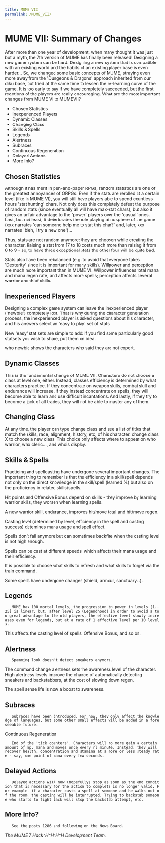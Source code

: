 ```yaml
---
title: MUME VII
permalink: /MUME_VII/
---
```


# MUME VII: Summary of Changes

After more than one year of development, when many thought it was just
but a myth, the 7th version of MUME has finally been released! Designing
a new game system can be hard. Designing a new system that is compatible
with an existing world and the habits of an existing player base is even
harder... So, we changed some basic concepts of MUME, straying even more
away from the 'Dungeons & Dragons' approach inherited from our diku
base, but tried at the same time to lessen the re-learning curve of the
game. It is too early to say if we have completely succeeded, but the
first reactions of the players are really encouraging. What are the most
important changes from MUME VI to MUMEVII?

- Chosen Statistics
- Inexperienced Players
- Dynamic Classes
- Changing Class
- Skills & Spells
- Legends
- Alertness
- Subraces
- Continuous Regeneration
- Delayed Actions
- More Info?

## Chosen Statistics

Although it has merit in pen-and-paper RPGs, random statistics are one
of the greatest annoyances of ORPGs. Even if the stats are rerolled at a
certain level (like in MUME VI), you will still have players able to
spend countless hours 'stat hunting' chars. Not only does this
completely defeat the purpose of random stats (since eventually all will
have max-stat chars), but also it gives an unfair advantage to the
'power' players over the 'casual' ones. Last, but not least, it
deteriorates the role playing atmosphere of the game (xxx narrates 'can
someone help me to stat this char?' and, later, xxx narrates 'bleh, I
try a new one')...

Thus, stats are not random anymore: they are choosen while creating the
character. Raising a stat from 17 to 18 costs much more than raising it
from 8 to 9 - so, to have three exceptional stats the other four will be
quite bad.

Stats also have been rebalanced (e.g. to avoid that everyone takes
'Dexterity' since it is important for many skills). Willpower and
perception are much more important than in MUME VI. Willpower influences
total mana and mana regen rate, and affects more spells; perception
affects several warrior and thief skills.

## Inexperienced Players

Designing a complex game system can leave the inexperienced player
('newbie') completely lost. That is why during the character generation
process, the inexperienced player is asked questions about his
character, and his answers select an 'easy to play' set of stats.

New 'easy' stat sets are simple to add: if you find some particularly
good statsets you wish to share, put them on idea.

who newbie shows the characters who said they are not expert.

## Dynamic Classes

This is the fundamental change of MUME VII. Characters do not choose a
class at level one, either. Instead, classes efficiency is determined by
what characters practice. If they concentrate on weapon skills, combat
skill and endurance will increase. If they instead concentrate on
spells, they will become able to learn and use difficult incantations.
And lastly, if they try to become a jack of all trades, they will not be
able to master any of them.

## Changing Class

At any time, the player can type change class and see a list of titles
that match the skills, race, alignment, history, etc, of his character.
change class X to choose a new class. This choice only affects where to
appear on who warrior, who cleric..., and whois display.

## Skills & Spells

Practicing and spellcasting have undergone several important changes.
The important thing to remember is that the efficiency in a skill/spell
depends not only on the direct knowledge in the skill/spell (learned %)
but also on the proficiency in related skills/spells.

Hit points and Offensive Bonus depend on skills - they improve by
learning warrior skills, they worsen when learning spells.

A new warrior skill, endurance, improves hit/move total and hit/move
regen.

Casting level (determined by level, efficiency in the spell and casting
success) detemines mana usage and spell effect.

Spells don't fail anymore but can sometimes backfire when the casting
level is not high enough.

Spells can be cast at different speeds, which affects their mana usage
and their efficiency.

It is possible to choose what skills to refresh and what skills to
forget via the train command.

Some spells have undergone changes (shield, armour, sanctuary...).

## Legends

`   MUME has 100 mortal levels, the progression in power in levels [1..25] is linear, but, after level 25 (Legendhood) in order to avoid a too great advantage to the old players, the effective level slowly increases even for legends, but at a rate of 1 effective level per 10 levels.`

This affects the casting level of spells, Offensive Bonus, and so on.

## Alertness

`   Spamming look doesn't detect sneakers anymore.`

The command change alertness sets the awareness level of the character.
High alertness levels improve the chance of automatically detecting
sneakers and backstabbers, at the cost of slowing down regen.

The spell sense life is now a boost to awareness.

## Subraces

`   Subraces have been introduced. For now, they only affect the knowledge of languages, but some other small effects will be added in a foreseeable future.`

Continuous Regeneration

`   End of the 'tick counters'. Characters will no more gain a certain amount of hp, mana and moves once every rl minute. Instead, they will recover health, concentration and stamina at a more or less steady rate - say, one point of mana every few seconds.`

## Delayed Actions

`   Delayed actions will now (hopefully) stop as soon as the end condition that is necessary for the action to complete is no longer valid. For example, if a character casts a spell at someone and he walks out of the room, the casting will be interrupted. Trying to backstab someone who starts to fight back will stop the backstab attempt, etc.`

## More Info?

`   See the posts 1286 and following on the News Board.`

*The MUME 7 Hack^H^H^H^H Development Team.*